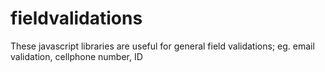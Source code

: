 # fieldvalidations
These javascript libraries are useful for general field validations; eg. email validation, cellphone number, ID
